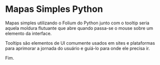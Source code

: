# Mapas Simples Python

Mapas simples utilizando o Folium do Python junto com o tooltip seria aquela moldura flutuante que abre quando passa-se o mouse sobre um elemento da interface.

Tooltips são elementos de UI comumente usados em sites e plataformas para aprimorar a jornada do usuário e guiá-lo para onde ele precisa ir.


Fim.
